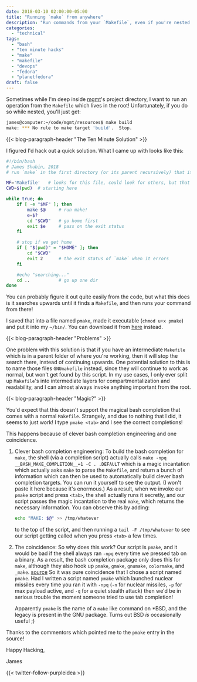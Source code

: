```yaml
---
date: 2018-03-10 02:00:00-05:00
title: "Running `make` from anywhere"
description: "Run commands from your `Makefile`, even if you're nested deeply!"
categories:
  - "technical"
tags:
  - "bash"
  - "ten minute hacks"
  - "make"
  - "makefile"
  - "devops"
  - "fedora"
  - "planetfedora"
draft: false
---
```


Sometimes while I'm deep inside [mgmt](https://github.com/purpleidea/mgmt/)'s
project directory, I want to run an operation from the `Makefile` which lives in
the root! Unfortunately, if you do so while nested, you'll just get:

```bash
james@computer:~/code/mgmt/resources$ make build
make: *** No rule to make target 'build'.  Stop.
```

{{< blog-paragraph-header "The Ten Minute Solution" >}}

I figured I'd hack out a quick solution. What I came up with looks like this:

```bash
#!/bin/bash
# James Shubin, 2018
# run `make` in the first directory (or its parent recursively) that it works in

MF='Makefile'	# looks for this file, could look for others, but that's silly
CWD=$(pwd)	# starting here

while true; do
	if [ -e "$MF" ]; then
		make $@		# run make!
		e=$?
		cd "$CWD"	# go home first
		exit $e		# pass on the exit status
	fi

	# stop if we get home
	if [ "$(pwd)" = "$HOME" ]; then
		cd "$CWD"
		exit 2		# the exit status of `make` when it errors
	fi

	#echo "searching..."
	cd ..			# go up one dir
done
```

You can probably figure it out quite easily from the code, but what this does is
it searches upwards until it finds a `Makefile`, and then runs your command from
there!

I saved that into a file named `pmake`, made it executable (`chmod u+x pmake`)
and put it into my `~/bin/`. You can download it from [here](https://gist.github.com/purpleidea/ebf5ee7bf47f41132e5d0c1cd8329c75)
instead.

{{< blog-paragraph-header "Problems" >}}

One problem with this solution is that if you have an intermediate `Makefile`
which is in a parent folder of where you're working, then it will stop the
search there, instead of continuing upwards. One potential solution to this is
to name those files `GNUmakefile` instead, since they will continue to work as
normal, but won't get found by this script. In my use cases, I only ever split
up `Makefile`'s into intermediate layers for compartmentalization and
readability, and I can almost always invoke anything important from the root.

{{< blog-paragraph-header "Magic?" >}}

You'd expect that this doesn't support the magical bash completion that comes
with a normal `Makefile`. Strangely, and due to nothing that I did, it seems to
just work! I type `pmake <tab>` and I see the correct completions!

This happens because of clever bash completion engineering and one coincidence.

1. Clever bash completion engineering:
	To build the bash completion for `make`, the shell (via a completion
	script) actually calls `make -npq __BASH_MAKE_COMPLETION__=1 -C . .DEFAULT`
	which is a magic incantation which actually asks `make` to parse the
	`Makefile`, and return a bunch of information which can then be used to
	automatically build clever bash completion targets. You can run it
	yourself to see the output. (I won't paste it here because it's
	enormous.) As a result, when we invoke our `pmake` script and press
	`<tab>`, the shell actually runs it secretly, and our script passes the
	magic incantation to the real `make`, which returns the necessary
	information. You can observe this by adding:

	```bash
	echo "MAKE: $@" >> /tmp/whatever
	```

	to the top of the script, and then running a `tail -F /tmp/whatever` to
	see our script getting called when you press `<tab>` a few times.

2. The coincidence:
	So why does this work? Our script is `pmake`, and it would be bad if the
	shell always ran `-npq` every time we pressed tab on a binary. As a
	result, the bash completion package only does this for `make`, although
	they also hook up `pmake`, `gmake`, `gnumake`, `colormake`, and `_make`.
	[source](https://github.com/scop/bash-completion/blob/master/completions/make#L169)
	So it was pure coincidence that I chose a script named `pmake`. Had I
	written a script named `pmake` which launched nuclear missiles every
	time you ran it with `-npq` (`-n` for nuclear missiles, `-p` for max
	payload active, and `-q` for a quiet stealth attack) then we'd be in
	serious trouble the moment someone tried to use tab completion!

	Apparently `pmake` is the name of a `make` like command on *BSD, and the
	legacy is present in the GNU package. Turns out BSD _is_ occasionally
	useful ;)

Thanks to the commentors which pointed me to the `pmake` entry in the source!

Happy Hacking,

James

{{< twitter-follow-purpleidea >}}
